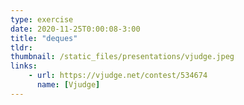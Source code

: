 ```yaml
---
type: exercise
date: 2020-11-25T0:00:08-3:00
title: "deques"
tldr: 
thumbnail: /static_files/presentations/vjudge.jpeg
links: 
    - url: https://vjudge.net/contest/534674
      name: [Vjudge]
---
```


